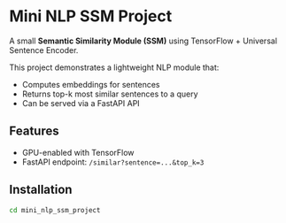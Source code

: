 # Mini NLP SSM Project

A small **Semantic Similarity Module (SSM)** using TensorFlow + Universal Sentence Encoder.

This project demonstrates a lightweight NLP module that:
- Computes embeddings for sentences
- Returns top-k most similar sentences to a query
- Can be served via a FastAPI API

## Features
- GPU-enabled with TensorFlow
- FastAPI endpoint: `/similar?sentence=...&top_k=3`

## Installation
```bash
cd mini_nlp_ssm_project